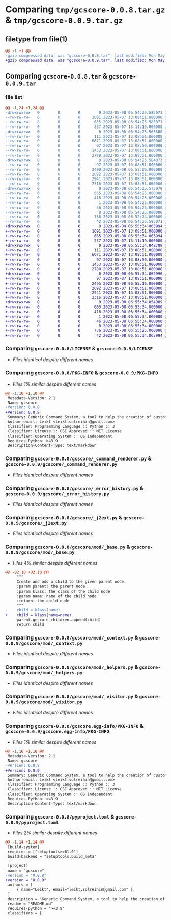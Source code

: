 # Comparing `tmp/gcscore-0.0.8.tar.gz` & `tmp/gcscore-0.0.9.tar.gz`

## filetype from file(1)

```diff
@@ -1 +1 @@
-gzip compressed data, was "gcscore-0.0.8.tar", last modified: Mon May  8 06:54:25 2023, max compression
+gzip compressed data, was "gcscore-0.0.9.tar", last modified: Mon May  8 06:55:34 2023, max compression
```

## Comparing `gcscore-0.0.8.tar` & `gcscore-0.0.9.tar`

### file list

```diff
@@ -1,24 +1,24 @@
-drwxrwxrwx   0        0        0        0 2023-05-08 06:54:25.585071 gcscore-0.0.8/
--rw-rw-rw-   0        0        0     1091 2023-05-07 13:08:51.000000 gcscore-0.0.8/LICENSE
--rw-rw-rw-   0        0        0      665 2023-05-08 06:54:25.585071 gcscore-0.0.8/PKG-INFO
--rw-rw-rw-   0        0        0      237 2023-05-07 13:11:19.000000 gcscore-0.0.8/README.md
-drwxrwxrwx   0        0        0        0 2023-05-08 06:54:25.563888 gcscore-0.0.8/gcscore/
--rw-rw-rw-   0        0        0      111 2023-05-07 13:08:51.000000 gcscore-0.0.8/gcscore/__init__.py
--rw-rw-rw-   0        0        0     6671 2023-05-07 13:08:51.000000 gcscore-0.0.8/gcscore/_command_renderer.py
--rw-rw-rw-   0        0        0       97 2023-05-07 13:08:50.000000 gcscore-0.0.8/gcscore/_commons.py
--rw-rw-rw-   0        0        0     1453 2023-05-07 13:08:51.000000 gcscore-0.0.8/gcscore/_error_history.py
--rw-rw-rw-   0        0        0     2780 2023-05-07 13:08:51.000000 gcscore-0.0.8/gcscore/_j2ext.py
-drwxrwxrwx   0        0        0        0 2023-05-08 06:54:25.584072 gcscore-0.0.8/gcscore/mod/
--rw-rw-rw-   0        0        0       97 2023-05-07 13:08:51.000000 gcscore-0.0.8/gcscore/mod/__init__.py
--rw-rw-rw-   0        0        0     2490 2023-05-08 06:52:06.000000 gcscore-0.0.8/gcscore/mod/_base.py
--rw-rw-rw-   0        0        0     2092 2023-05-07 13:08:51.000000 gcscore-0.0.8/gcscore/mod/_context.py
--rw-rw-rw-   0        0        0     2941 2023-05-07 13:08:51.000000 gcscore-0.0.8/gcscore/mod/_helpers.py
--rw-rw-rw-   0        0        0     2316 2023-05-07 13:08:51.000000 gcscore-0.0.8/gcscore/mod/_visitor.py
-drwxrwxrwx   0        0        0        0 2023-05-08 06:54:25.575979 gcscore-0.0.8/gcscore.egg-info/
--rw-rw-rw-   0        0        0      665 2023-05-08 06:54:25.000000 gcscore-0.0.8/gcscore.egg-info/PKG-INFO
--rw-rw-rw-   0        0        0      416 2023-05-08 06:54:25.000000 gcscore-0.0.8/gcscore.egg-info/SOURCES.txt
--rw-rw-rw-   0        0        0        1 2023-05-08 06:54:25.000000 gcscore-0.0.8/gcscore.egg-info/dependency_links.txt
--rw-rw-rw-   0        0        0       46 2023-05-08 06:54:25.000000 gcscore-0.0.8/gcscore.egg-info/requires.txt
--rw-rw-rw-   0        0        0        8 2023-05-08 06:54:25.000000 gcscore-0.0.8/gcscore.egg-info/top_level.txt
--rw-rw-rw-   0        0        0      736 2023-05-08 06:52:24.000000 gcscore-0.0.8/pyproject.toml
--rw-rw-rw-   0        0        0       42 2023-05-08 06:54:25.585071 gcscore-0.0.8/setup.cfg
+drwxrwxrwx   0        0        0        0 2023-05-08 06:55:34.863994 gcscore-0.0.9/
+-rw-rw-rw-   0        0        0     1091 2023-05-07 13:08:51.000000 gcscore-0.0.9/LICENSE
+-rw-rw-rw-   0        0        0      665 2023-05-08 06:55:34.863994 gcscore-0.0.9/PKG-INFO
+-rw-rw-rw-   0        0        0      237 2023-05-07 13:11:19.000000 gcscore-0.0.9/README.md
+drwxrwxrwx   0        0        0        0 2023-05-08 06:55:34.842789 gcscore-0.0.9/gcscore/
+-rw-rw-rw-   0        0        0      111 2023-05-07 13:08:51.000000 gcscore-0.0.9/gcscore/__init__.py
+-rw-rw-rw-   0        0        0     6671 2023-05-07 13:08:51.000000 gcscore-0.0.9/gcscore/_command_renderer.py
+-rw-rw-rw-   0        0        0       97 2023-05-07 13:08:50.000000 gcscore-0.0.9/gcscore/_commons.py
+-rw-rw-rw-   0        0        0     1453 2023-05-07 13:08:51.000000 gcscore-0.0.9/gcscore/_error_history.py
+-rw-rw-rw-   0        0        0     2780 2023-05-07 13:08:51.000000 gcscore-0.0.9/gcscore/_j2ext.py
+drwxrwxrwx   0        0        0        0 2023-05-08 06:55:34.862996 gcscore-0.0.9/gcscore/mod/
+-rw-rw-rw-   0        0        0       97 2023-05-07 13:08:51.000000 gcscore-0.0.9/gcscore/mod/__init__.py
+-rw-rw-rw-   0        0        0     2495 2023-05-08 06:55:16.000000 gcscore-0.0.9/gcscore/mod/_base.py
+-rw-rw-rw-   0        0        0     2092 2023-05-07 13:08:51.000000 gcscore-0.0.9/gcscore/mod/_context.py
+-rw-rw-rw-   0        0        0     2941 2023-05-07 13:08:51.000000 gcscore-0.0.9/gcscore/mod/_helpers.py
+-rw-rw-rw-   0        0        0     2316 2023-05-07 13:08:51.000000 gcscore-0.0.9/gcscore/mod/_visitor.py
+drwxrwxrwx   0        0        0        0 2023-05-08 06:55:34.854909 gcscore-0.0.9/gcscore.egg-info/
+-rw-rw-rw-   0        0        0      665 2023-05-08 06:55:34.000000 gcscore-0.0.9/gcscore.egg-info/PKG-INFO
+-rw-rw-rw-   0        0        0      416 2023-05-08 06:55:34.000000 gcscore-0.0.9/gcscore.egg-info/SOURCES.txt
+-rw-rw-rw-   0        0        0        1 2023-05-08 06:55:34.000000 gcscore-0.0.9/gcscore.egg-info/dependency_links.txt
+-rw-rw-rw-   0        0        0       46 2023-05-08 06:55:34.000000 gcscore-0.0.9/gcscore.egg-info/requires.txt
+-rw-rw-rw-   0        0        0        8 2023-05-08 06:55:34.000000 gcscore-0.0.9/gcscore.egg-info/top_level.txt
+-rw-rw-rw-   0        0        0      736 2023-05-08 06:55:25.000000 gcscore-0.0.9/pyproject.toml
+-rw-rw-rw-   0        0        0       42 2023-05-08 06:55:34.863994 gcscore-0.0.9/setup.cfg
```

### Comparing `gcscore-0.0.8/LICENSE` & `gcscore-0.0.9/LICENSE`

 * *Files identical despite different names*

### Comparing `gcscore-0.0.8/PKG-INFO` & `gcscore-0.0.9/PKG-INFO`

 * *Files 1% similar despite different names*

```diff
@@ -1,10 +1,10 @@
 Metadata-Version: 2.1
 Name: gcscore
-Version: 0.0.8
+Version: 0.0.9
 Summary: Generic Command System, a tool to help the creation of custom procedures.
 Author-email: Leikt <leikt.solreihin@gmail.com>
 Classifier: Programming Language :: Python :: 3
 Classifier: License :: OSI Approved :: MIT License
 Classifier: Operating System :: OS Independent
 Requires-Python: >=3.9
 Description-Content-Type: text/markdown
```

### Comparing `gcscore-0.0.8/gcscore/_command_renderer.py` & `gcscore-0.0.9/gcscore/_command_renderer.py`

 * *Files identical despite different names*

### Comparing `gcscore-0.0.8/gcscore/_error_history.py` & `gcscore-0.0.9/gcscore/_error_history.py`

 * *Files identical despite different names*

### Comparing `gcscore-0.0.8/gcscore/_j2ext.py` & `gcscore-0.0.9/gcscore/_j2ext.py`

 * *Files identical despite different names*

### Comparing `gcscore-0.0.8/gcscore/mod/_base.py` & `gcscore-0.0.9/gcscore/mod/_base.py`

 * *Files 4% similar despite different names*

```diff
@@ -82,10 +82,10 @@
     """
     Create and add a child to the given parent node.
     :param parent: the parent node
     :param klass: the class of the child node
     :param name: name of the child node
     :return: the child node
     """
-    child = klass(name)
+    child = klass(name=name)
     parent.gcscore_children.append(child)
     return child
```

### Comparing `gcscore-0.0.8/gcscore/mod/_context.py` & `gcscore-0.0.9/gcscore/mod/_context.py`

 * *Files identical despite different names*

### Comparing `gcscore-0.0.8/gcscore/mod/_helpers.py` & `gcscore-0.0.9/gcscore/mod/_helpers.py`

 * *Files identical despite different names*

### Comparing `gcscore-0.0.8/gcscore/mod/_visitor.py` & `gcscore-0.0.9/gcscore/mod/_visitor.py`

 * *Files identical despite different names*

### Comparing `gcscore-0.0.8/gcscore.egg-info/PKG-INFO` & `gcscore-0.0.9/gcscore.egg-info/PKG-INFO`

 * *Files 1% similar despite different names*

```diff
@@ -1,10 +1,10 @@
 Metadata-Version: 2.1
 Name: gcscore
-Version: 0.0.8
+Version: 0.0.9
 Summary: Generic Command System, a tool to help the creation of custom procedures.
 Author-email: Leikt <leikt.solreihin@gmail.com>
 Classifier: Programming Language :: Python :: 3
 Classifier: License :: OSI Approved :: MIT License
 Classifier: Operating System :: OS Independent
 Requires-Python: >=3.9
 Description-Content-Type: text/markdown
```

### Comparing `gcscore-0.0.8/pyproject.toml` & `gcscore-0.0.9/pyproject.toml`

 * *Files 2% similar despite different names*

```diff
@@ -1,14 +1,14 @@
 [build-system]
 requires = ["setuptools>=61.0"]
 build-backend = "setuptools.build_meta"
 
 [project]
 name = "gcscore"
-version = "0.0.8"
+version = "0.0.9"
 authors = [
     { name="Leikt", email="leikt.solreihin@gmail.com" },
 ]
 description = "Generic Command System, a tool to help the creation of custom procedures."
 readme = "README.md"
 requires-python = ">=3.9"
 classifiers = [
```

